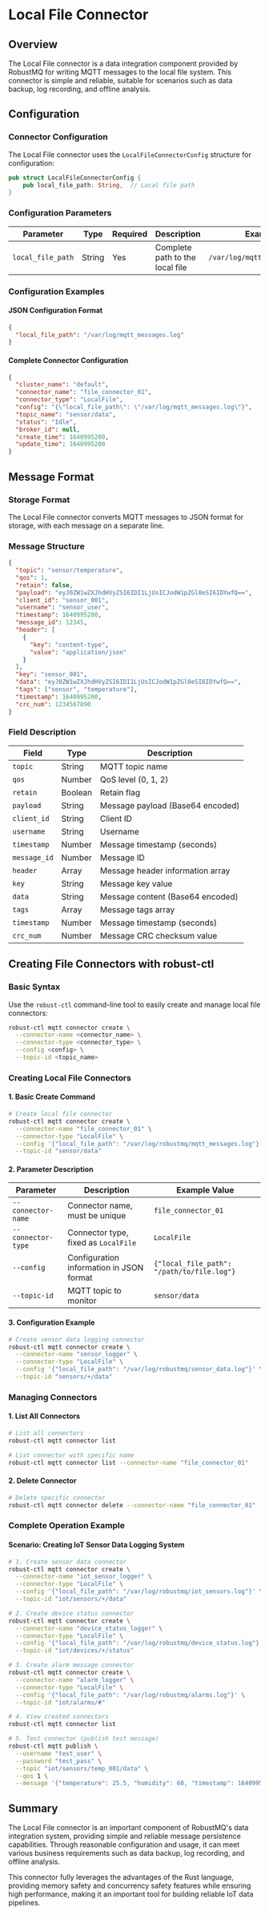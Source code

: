 # Local File Connector

## Overview

The Local File connector is a data integration component provided by RobustMQ for writing MQTT messages to the local file system. This connector is simple and reliable, suitable for scenarios such as data backup, log recording, and offline analysis.

## Configuration

### Connector Configuration

The Local File connector uses the `LocalFileConnectorConfig` structure for configuration:

```rust
pub struct LocalFileConnectorConfig {
    pub local_file_path: String,  // Local file path
}
```

### Configuration Parameters

| Parameter | Type | Required | Description | Example |
|-----------|------|----------|-------------|---------|
| `local_file_path` | String | Yes | Complete path to the local file | `/var/log/mqtt_messages.log` |

### Configuration Examples

#### JSON Configuration Format
```json
{
  "local_file_path": "/var/log/mqtt_messages.log"
}
```

#### Complete Connector Configuration
```json
{
  "cluster_name": "default",
  "connector_name": "file_connector_01",
  "connector_type": "LocalFile",
  "config": "{\"local_file_path\": \"/var/log/mqtt_messages.log\"}",
  "topic_name": "sensor/data",
  "status": "Idle",
  "broker_id": null,
  "create_time": 1640995200,
  "update_time": 1640995200
}
```

## Message Format

### Storage Format
The Local File connector converts MQTT messages to JSON format for storage, with each message on a separate line.

### Message Structure

```json
{
  "topic": "sensor/temperature",
  "qos": 1,
  "retain": false,
  "payload": "eyJ0ZW1wZXJhdHVyZSI6IDI1LjUsICJodW1pZGl0eSI6IDYwfQ==",
  "client_id": "sensor_001",
  "username": "sensor_user",
  "timestamp": 1640995200,
  "message_id": 12345,
  "header": [
    {
      "key": "content-type",
      "value": "application/json"
    }
  ],
  "key": "sensor_001",
  "data": "eyJ0ZW1wZXJhdHVyZSI6IDI1LjUsICJodW1pZGl0eSI6IDYwfQ==",
  "tags": ["sensor", "temperature"],
  "timestamp": 1640995200,
  "crc_num": 1234567890
}
```

### Field Description

| Field | Type | Description |
|-------|------|-------------|
| `topic` | String | MQTT topic name |
| `qos` | Number | QoS level (0, 1, 2) |
| `retain` | Boolean | Retain flag |
| `payload` | String | Message payload (Base64 encoded) |
| `client_id` | String | Client ID |
| `username` | String | Username |
| `timestamp` | Number | Message timestamp (seconds) |
| `message_id` | Number | Message ID |
| `header` | Array | Message header information array |
| `key` | String | Message key value |
| `data` | String | Message content (Base64 encoded) |
| `tags` | Array | Message tags array |
| `timestamp` | Number | Message timestamp (seconds) |
| `crc_num` | Number | Message CRC checksum value |

## Creating File Connectors with robust-ctl

### Basic Syntax

Use the `robust-ctl` command-line tool to easily create and manage local file connectors:

```bash
robust-ctl mqtt connector create \
  --connector-name <connector_name> \
  --connector-type <connector_type> \
  --config <config> \
  --topic-id <topic_name>
```

### Creating Local File Connectors

#### 1. Basic Create Command

```bash
# Create local file connector
robust-ctl mqtt connector create \
  --connector-name "file_connector_01" \
  --connector-type "LocalFile" \
  --config '{"local_file_path": "/var/log/robustmq/mqtt_messages.log"}' \
  --topic-id "sensor/data"
```

#### 2. Parameter Description

| Parameter | Description | Example Value |
|-----------|-------------|---------------|
| `--connector-name` | Connector name, must be unique | `file_connector_01` |
| `--connector-type` | Connector type, fixed as `LocalFile` | `LocalFile` |
| `--config` | Configuration information in JSON format | `{"local_file_path": "/path/to/file.log"}` |
| `--topic-id` | MQTT topic to monitor | `sensor/data` |

#### 3. Configuration Example

```bash
# Create sensor data logging connector
robust-ctl mqtt connector create \
  --connector-name "sensor_logger" \
  --connector-type "LocalFile" \
  --config '{"local_file_path": "/var/log/robustmq/sensor_data.log"}' \
  --topic-id "sensors/+/data"
```

### Managing Connectors

#### 1. List All Connectors
```bash
# List all connectors
robust-ctl mqtt connector list

# List connector with specific name
robust-ctl mqtt connector list --connector-name "file_connector_01"
```

#### 2. Delete Connector
```bash
# Delete specific connector
robust-ctl mqtt connector delete --connector-name "file_connector_01"
```

### Complete Operation Example

#### Scenario: Creating IoT Sensor Data Logging System

```bash
# 1. Create sensor data connector
robust-ctl mqtt connector create \
  --connector-name "iot_sensor_logger" \
  --connector-type "LocalFile" \
  --config '{"local_file_path": "/var/log/robustmq/iot_sensors.log"}' \
  --topic-id "iot/sensors/+/data"

# 2. Create device status connector
robust-ctl mqtt connector create \
  --connector-name "device_status_logger" \
  --connector-type "LocalFile" \
  --config '{"local_file_path": "/var/log/robustmq/device_status.log"}' \
  --topic-id "iot/devices/+/status"

# 3. Create alarm message connector
robust-ctl mqtt connector create \
  --connector-name "alarm_logger" \
  --connector-type "LocalFile" \
  --config '{"local_file_path": "/var/log/robustmq/alarms.log"}' \
  --topic-id "iot/alarms/#"

# 4. View created connectors
robust-ctl mqtt connector list

# 5. Test connector (publish test message)
robust-ctl mqtt publish \
  --username "test_user" \
  --password "test_pass" \
  --topic "iot/sensors/temp_001/data" \
  --qos 1 \
  --message '{"temperature": 25.5, "humidity": 60, "timestamp": 1640995200}'
```


## Summary

The Local File connector is an important component of RobustMQ's data integration system, providing simple and reliable message persistence capabilities. Through reasonable configuration and usage, it can meet various business requirements such as data backup, log recording, and offline analysis.

This connector fully leverages the advantages of the Rust language, providing memory safety and concurrency safety features while ensuring high performance, making it an important tool for building reliable IoT data pipelines.
